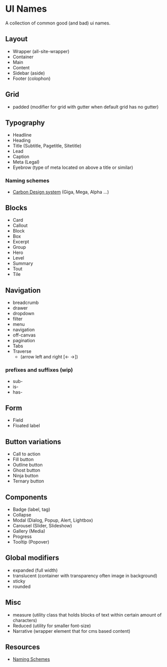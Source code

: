 # UI Names
A collection of common good (and bad) ui names. 

## Layout
- Wrapper (all-site-wrapper)
- Container
- Main
- Content
- Sidebar (aside)
- Footer (colophon)

## Grid
- padded (modifier for grid with gutter when default grid has no gutter)

## Typography
- Headline
- Heading
- Title (Subtitle, Pagetitle, Sitetitle)
- Lead
- Caption
- Meta (Legal)
- Eyebrow (type of meta located on above a title or similar)

### Naming schemes
- [Carbon Design system](http://carbondesignsystem.com/style/typography/type-styles) (Giga, Mega, Alpha ...)

## Blocks
- Card
- Callout
- Block
- Box
- Excerpt
- Group
- Hero
- Level
- Summary
- Tout
- Tile


## Navigation
- breadcrumb
- drawer
- dropdown 
- filter
- menu
- navigation
- off-canvas
- pagination
- Tabs
- Traverse 
  - (arrow left and right [<- ->])

### prefixes and suffixes (wip)
- sub-
- is-
- has-

## Form
- Field
- Floated label

## Button variations
- Call to action
- Fill button
- Outline button
- Ghost button
- Ninja button
- Ternary button

## Components
- Badge (label, tag)
- Collapse
- Modal (Dialog, Popup, Alert, Lightbox)
- Carousel (Slider, Slideshow)
- Gallery (Media)
- Progress
- Tooltip (Popover)

## Global modifiers
- expanded (full width)
- translucent (container with transparency often image in background)
- sticky
- rounded

## Misc
- measure (utility class that holds blocks of text within certain amount of characters)
- Reduced (utility for smaller font-size)
- Narrative (wrapper element that for cms based content)

## Resources
- [Naming Schemes](https://namingschemes.com/)
